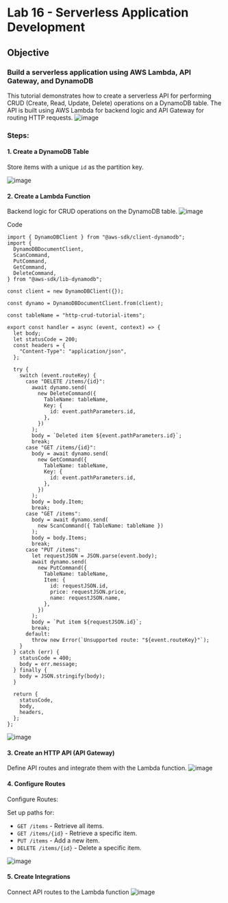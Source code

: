# Lab 16 - Serverless Application Development

## **Objective**

### Build a serverless application using AWS Lambda, API Gateway, and DynamoDB
This tutorial demonstrates how to create a serverless API for performing CRUD (Create, Read, Update, Delete) operations on a DynamoDB table. The API is built using AWS Lambda for backend logic and API Gateway for routing HTTP requests.
![image](https://github.com/user-attachments/assets/4e491ea1-7691-41f8-96eb-fda85fe9bb5c)

### **Steps:**

#### 1. Create a DynamoDB Table
Store items with a unique `id` as the partition key.

![image](https://github.com/user-attachments/assets/739f26ab-2e6c-4972-a2c3-f557f557fc53)

#### 2. Create a Lambda Function
Backend logic for CRUD operations on the DynamoDB table.
![image](https://github.com/user-attachments/assets/8c78a963-c6d0-4c23-8725-713265af81be)

Code
```
import { DynamoDBClient } from "@aws-sdk/client-dynamodb";
import {
  DynamoDBDocumentClient,
  ScanCommand,
  PutCommand,
  GetCommand,
  DeleteCommand,
} from "@aws-sdk/lib-dynamodb";

const client = new DynamoDBClient({});

const dynamo = DynamoDBDocumentClient.from(client);

const tableName = "http-crud-tutorial-items";

export const handler = async (event, context) => {
  let body;
  let statusCode = 200;
  const headers = {
    "Content-Type": "application/json",
  };

  try {
    switch (event.routeKey) {
      case "DELETE /items/{id}":
        await dynamo.send(
          new DeleteCommand({
            TableName: tableName,
            Key: {
              id: event.pathParameters.id,
            },
          })
        );
        body = `Deleted item ${event.pathParameters.id}`;
        break;
      case "GET /items/{id}":
        body = await dynamo.send(
          new GetCommand({
            TableName: tableName,
            Key: {
              id: event.pathParameters.id,
            },
          })
        );
        body = body.Item;
        break;
      case "GET /items":
        body = await dynamo.send(
          new ScanCommand({ TableName: tableName })
        );
        body = body.Items;
        break;
      case "PUT /items":
        let requestJSON = JSON.parse(event.body);
        await dynamo.send(
          new PutCommand({
            TableName: tableName,
            Item: {
              id: requestJSON.id,
              price: requestJSON.price,
              name: requestJSON.name,
            },
          })
        );
        body = `Put item ${requestJSON.id}`;
        break;
      default:
        throw new Error(`Unsupported route: "${event.routeKey}"`);
    }
  } catch (err) {
    statusCode = 400;
    body = err.message;
  } finally {
    body = JSON.stringify(body);
  }

  return {
    statusCode,
    body,
    headers,
  };
};

```
![image](https://github.com/user-attachments/assets/827fe125-ebdd-4bce-a0d1-14a7cb679071)

#### 3. Create an HTTP API (API Gateway)
Define API routes and integrate them with the Lambda function.
![image](https://github.com/user-attachments/assets/362fde8a-a2b9-4bfe-9f21-b64b36c9a160)

#### 4. Configure Routes
Configure Routes:

Set up paths for:
- `GET /items` - Retrieve all items.
- `GET /items/{id}` - Retrieve a specific item.
- `PUT /items` - Add a new item.
- `DELETE /items/{id}` - Delete a specific item.
  
![image](https://github.com/user-attachments/assets/4281fe67-11d1-4d16-a8d9-b5d0ae607d2f)

#### 5. Create Integrations
Connect API routes to the Lambda function
![image](https://github.com/user-attachments/assets/60515b89-9086-4987-aa8c-e86b3fb28ab7)
